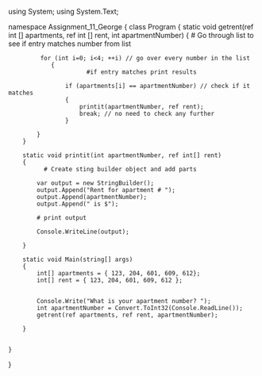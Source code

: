 using System;
using System.Text;

namespace Assignment_11_George
{
    class Program
    {
        static void getrent(ref int [] apartments, ref int [] rent, int apartmentNumber)
        {
              # Go through list to see if entry matches number from list
              
             for (int i=0; i<4; ++i) // go over every number in the list
                {
                          #if entry matches print results
                          
                    if (apartments[i] == apartmentNumber) // check if it matches
                    {
                        printit(apartmentNumber, ref rent);
                        break; // no need to check any further
                    }
             
            }
        }

        static void printit(int apartmentNumber, ref int[] rent)
        {
              # Create sting builder object and add parts
              
            var output = new StringBuilder();
            output.Append("Rent for apartment # ");
            output.Append(apartmentNumber);
            output.Append(" is $");
           
            # print output
            
            Console.WriteLine(output);
        
        }

        static void Main(string[] args)
        {
            int[] apartments = { 123, 204, 601, 609, 612};
            int[] rent = { 123, 204, 601, 609, 612 };
        

            Console.Write("What is your apartment number? ");
            int apartmentNumber = Convert.ToInt32(Console.ReadLine());
            getrent(ref apartments, ref rent, apartmentNumber);

        }


    }
}
